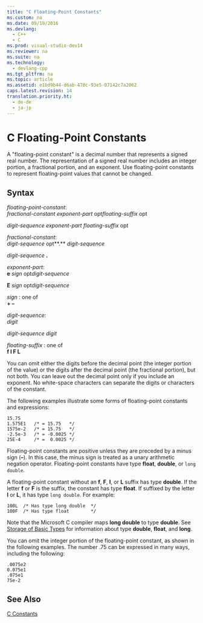 ```yaml
---
title: "C Floating-Point Constants"
ms.custom: na
ms.date: 09/19/2016
ms.devlang: 
  - C++
  - C
ms.prod: visual-studio-dev14
ms.reviewer: na
ms.suite: na
ms.technology: 
  - devlang-cpp
ms.tgt_pltfrm: na
ms.topic: article
ms.assetid: e1bd9b44-d6ab-470c-93e5-07142c7a2062
caps.latest.revision: 14
translation.priority.ht: 
  - de-de
  - ja-jp
---
```

# C Floating-Point Constants
A "floating-point constant" is a decimal number that represents a signed real number. The representation of a signed real number includes an integer portion, a fractional portion, and an exponent. Use floating-point constants to represent floating-point values that cannot be changed.  
  
## Syntax  
 *floating-point-constant*:  
 *fractional-constant exponent-part* opt*floating-suffix* opt  
  
 *digit-sequence exponent-part floating-suffix* opt  
  
 *fractional-constant*:  
 *digit-sequence* opt**.** *digit-sequence*  
  
 *digit-sequence*  **.**  
  
 *exponent-part*:  
 **e**  *sign* opt*digit-sequence*  
  
 **E**  *sign* opt*digit-sequence*  
  
 *sign* : one of  
 **+ –**  
  
 *digit-sequence*:  
 *digit*  
  
 *digit-sequence digit*  
  
 *floating-suffix* : one of  
 **f l F L**  
  
 You can omit either the digits before the decimal point (the integer portion of the value) or the digits after the decimal point (the fractional portion), but not both. You can leave out the decimal point only if you include an exponent. No white-space characters can separate the digits or characters of the constant.  
  
 The following examples illustrate some forms of floating-point constants and expressions:  
  
```  
15.75  
1.575E1   /* = 15.75   */  
1575e-2   /* = 15.75   */  
-2.5e-3   /* = -0.0025 */  
25E-4     /* =  0.0025 */  
```  
  
 Floating-point constants are positive unless they are preceded by a minus sign (**–**). In this case, the minus sign is treated as a unary arithmetic negation operator. Floating-point constants have type **float**, **double**, or `long double`.  
  
 A floating-point constant without an **f**, **F**, **l**, or **L** suffix has type **double**. If the letter **f** or **F** is the suffix, the constant has type **float**. If suffixed by the letter **l** or **L**, it has type `long double`. For example:  
  
```  
100L  /* Has type long double  */  
100F  /* Has type float        */  
```  
  
 Note that the Microsoft C compiler maps **long double** to type **double**. See [Storage of Basic Types](../vs140/Storage-of-Basic-Types.md) for information about type **double**, **float**, and **long**.  
  
 You can omit the integer portion of the floating-point constant, as shown in the following examples. The number .75 can be expressed in many ways, including the following:  
  
```  
.0075e2  
0.075e1  
.075e1  
75e-2  
```  
  
## See Also  
 [C Constants](../vs140/C-Constants.md)